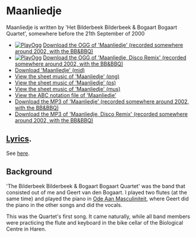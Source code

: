 # Maanliedje

Maanliedje is written by 'Het Bilderbeek
Bilderbeek & Bogaart Bogaart Quartet', somewhere before the 21th
September of 2000

 * [![PlayOgg](http://static.fsf.org/playogg/Play_ogg_80x15.png "I support PlayOgg!")](http://playogg.org) [Download the OGG of 'Maanliedje' (recorded somewhere around 2002, with the BB&BBQ)](http://www.richelbilderbeek.nl/CD01_02Maanliedje.ogg)
 * [![PlayOgg](http://static.fsf.org/playogg/Play_ogg_80x15.png "I support PlayOgg!")](http://playogg.org) [Download the OGG of 'Maanliedje, Disco Remix' (recorded somewhere around 2002, with the BB&BBQ)](http://www.richelbilderbeek.nl/CD01_06MaanliedjeDisco.ogg)
 * [Download 'Maanliedje' (mid)](http://www.richelbilderbeek.nl/SongMaanliedje.mid)
 * [View the sheet music of 'Maanliedje' (png)](01_maanliedje.png)
 * [View the sheet music of 'Maanliedje' (ps)](01_maanliedje.ps)
 * [View the sheet music of 'Maanliedje' (mus)](01_maanliedje.mus)
 * [View the ABC notation file of 'Maanliedje'](https://github.com/richelbilderbeek/abc/blob/master/Maanliedje.abc)
 * [Download the MP3 of 'Maanliedje' (recorded somewhere around 2002, with the BB&BBQ)](http://www.richelbilderbeek.nl/CD01_02Maanliedje.mp3)
 * [Download the MP3 of 'Maanliedje, Disco Remix' (recorded somewhere around 2002, with the BB&BBQ)](http://www.richelbilderbeek.nl/CD01_06MaanliedjeDisco.mp3)

## [Lyrics](01_maanliedje.txt).

See [here](01_maanliedje.txt).

## Background

'The Bilderbeek Bilderbeek & Bogaart Bogaart Quartet' was the band 
that consisted out of me and Geert van den Bogaart. I played 
two flutes (at the same time) and played the piano 
in [Ode Aan Masculiniteit](OdeAanMasculiniteit.md), where
Geert did the piano in the other songs and did the vocals.

This was the Quartet's first song. It came naturally, while all band members
were practicing the flute and keyboard in the bike cellar of the Biological
Centre in Haren.
 
